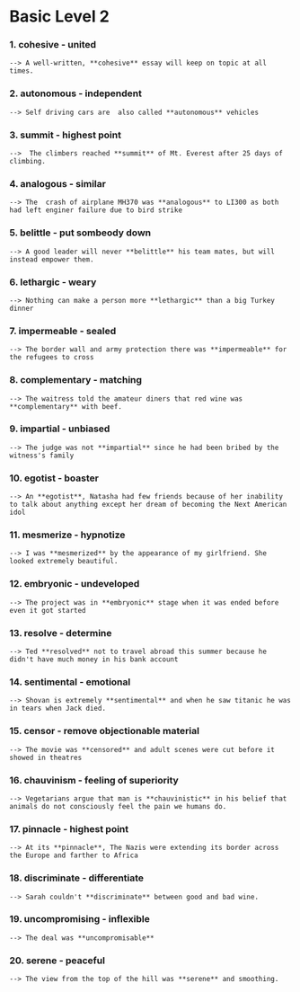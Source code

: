 # Basic Level 2

### 1. cohesive - united
	--> A well-written, **cohesive** essay will keep on topic at all times.
### 2. autonomous - independent
	--> Self driving cars are  also called **autonomous** vehicles
### 3. summit - highest point
	-->  The climbers reached **summit** of Mt. Everest after 25 days of climbing.
### 4. analogous - similar
	--> The  crash of airplane MH370 was **analogous** to LI300 as both had left enginer failure due to bird strike
### 5. belittle - put sombeody down
	--> A good leader will never **belittle** his team mates, but will instead empower them.
### 6. lethargic - weary
	--> Nothing can make a person more **lethargic** than a big Turkey dinner
### 7. impermeable - sealed
	--> The border wall and army protection there was **impermeable** for the refugees to cross
### 8. complementary - matching
	--> The waitress told the amateur diners that red wine was **complementary** with beef.
### 9. impartial - unbiased
	--> The judge was not **impartial** since he had been bribed by the witness's family
### 10. egotist - boaster
	--> An **egotist**, Natasha had few friends because of her inability to talk about anything except her dream of becoming the Next American idol
### 11. mesmerize - hypnotize
	--> I was **mesmerized** by the appearance of my girlfriend. She looked extremely beautiful.
### 12. embryonic - undeveloped
	--> The project was in **embryonic** stage when it was ended before even it got started
### 13. resolve - determine
	--> Ted **resolved** not to travel abroad this summer because he didn't have much money in his bank account
### 14. sentimental - emotional
	--> Shovan is extremely **sentimental** and when he saw titanic he was in tears when Jack died.
### 15. censor - remove objectionable material
	--> The movie was **censored** and adult scenes were cut before it showed in theatres
### 16. chauvinism - feeling of superiority
	--> Vegetarians argue that man is **chauvinistic** in his belief that animals do not consciously feel the pain we humans do.
### 17. pinnacle - highest point
	--> At its **pinnacle**, The Nazis were extending its border across the Europe and farther to Africa
### 18. discriminate - differentiate
	--> Sarah couldn't **discriminate** between good and bad wine.
### 19. uncompromising - inflexible
	--> The deal was **uncompromisable**
### 20. serene - peaceful
	--> The view from the top of the hill was **serene** and smoothing.
